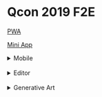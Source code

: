 # Qcon 2019 F2E



[PWA](./pwa.md)

[Mini App](./mini-app.md)



<details>
<summary>Mobile</summary>

android 优化:

- 压缩包: debugItem
- 启动优化: linux pagecache (包类文件重排布)

Picasso

</details>

<br>

<details>
<summary>Editor</summary>

- 开发模式: L0 -> L1 -> L2
- 多人协作

    * OT 服务 (sharedb)
    * MutationObserver(OP)

</details>


<br>

<details>
<summary>Generative Art</summary>

data + rule = shape

[processingjs](http://processingjs.org/)

例子

</details>





